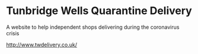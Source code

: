 # Tunbridge Wells Quarantine Delivery

A website to help independent shops delivering during the coronavirus crisis

http://www.twdelivery.co.uk/

